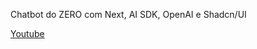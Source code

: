 Chatbot do ZERO com Next, AI SDK, OpenAI e Shadcn/UI

[Youtube](https://www.youtube.com/watch?v=CPRx_WVkJ8ga)
